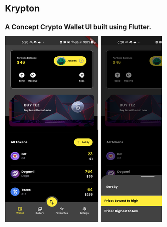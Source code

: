 # Krypton

## A Concept Crypto Wallet UI built using Flutter.

<pre>
<img src="./screen1.png" alt="1" width="300" height="600" /> <img src="./screen2.png" alt="1" width="300" height="600" /> <img src="./screen3.png" alt="1" width="300" height="600" />
</pre>
